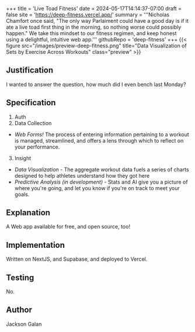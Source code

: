 +++
title = 'Live Toad Fitness'
date = 2024-05-17T14:14:37-07:00
draft = false
site = 'https://deep-fitness.vercel.app/'
summary = '''Nicholas Chamfort once said, "The only way Parlaiment could have a good day is if it ate a live toad first thing in the morning, so nothing worse could possibly happen." We take this mindset to our fitness regimen, and keep honest using a delightful, intuitive web app.'''
githubRepo = 'deep-fitness'
+++
{{< figure src="/images/preview-deep-fitness.png" title="Data Visualization of Sets by Exercise Across Workouts" class="preview" >}}

## Justification
I wanted to answer the question, how much did I even bench last Monday?
## Specification
1. Auth
2. Data Collection
- *Web Forms!* The process of entering information pertaining to a workout is managed, streamlined, and offers a lens through which to reflect on your performance.
3. Insight
- *Data Visualization* - The aggregate workout data fuels a series of charts designed to help athletes understand how they got here
- *Predictive Analysis (in development)* - Stats and AI give you a picture of where you're going, and let you know if you're on track to meet your goals.
## Explanation
A Web app available for free, and open source, too!
## Implementation
Written on NextJS, and Supabase, and deployed to Vercel.
## Testing
No.
## Author
Jackson Galan